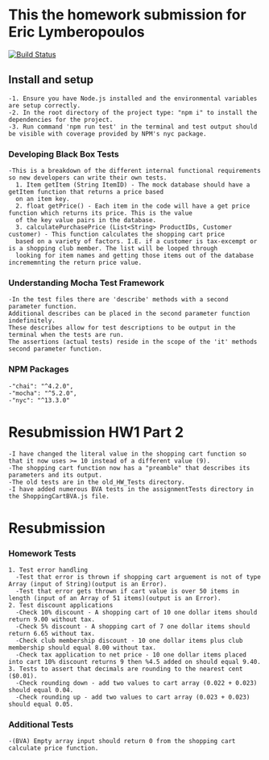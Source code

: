 # This the homework submission for Eric Lymberopoulos
[![Build Status](https://travis-ci.com/elymberopoulos/COMP474_JavaScript_UnitTests.svg?branch=master)](https://travis-ci.com/elymberopoulos/COMP474_JavaScript_UnitTests)

## Install and setup
    -1. Ensure you have Node.js installed and the environmental variables are setup correctly.
    -2. In the root directory of the project type: "npm i" to install the dependencies for the project.
    -3. Run command 'npm run test' in the terminal and test output should be visible with coverage provided by NPM's nyc package.

### Developing Black Box Tests
    -This is a breakdown of the different internal functional requirements so new developers can write their own tests.
      1. Item getItem (String ItemID) - The mock database should have a getItem function that returns a price based
      on an item key.
      2. float getPrice() - Each item in the code will have a get price function which returns its price. This is the value
      of the key value pairs in the database.
      3. calculatePurchasePrice (List<String> ProductIDs, Customer customer) - This function calculates the shopping cart price
      based on a variety of factors. I.E. if a customer is tax-excempt or is a shopping club member. The list will be looped through
      looking for item names and getting those items out of the database incrememnting the return price value.
    

### Understanding Mocha Test Framework
    -In the test files there are 'describe' methods with a second parameter function.
    Additional describes can be placed in the second parameter function indefinitely. 
    These describes allow for test descriptions to be output in the terminal when the tests are run. 
    The assertions (actual tests) reside in the scope of the 'it' methods second parameter function.
    

### NPM Packages
    -"chai": "^4.2.0",
    -"mocha": "^5.2.0",
    -"nyc": "^13.3.0"
    

# Resubmission HW1 Part 2
    -I have changed the literal value in the shopping cart function so that it now uses >= 10 instead of a different value (9).
    -The shopping cart function now has a "preamble" that describes its parameters and its output.
    -The old tests are in the old_HW_Tests directory.
    -I have added numerous BVA tests in the assignmentTests directory in the ShoppingCartBVA.js file.

# Resubmission
### Homework Tests
    1. Test error handling
      -Test that error is thrown if shopping cart arguement is not of type Array (input of String)(output is an Error).
      -Test that error gets thrown if cart value is over 50 items in length (input of an Array of 51 items)(output is an Error).
    2. Test discount applications
      -Check 10% discount - A shopping cart of 10 one dollar items should return 9.00 without tax.
      -Check 5% discount - A shopping cart of 7 one dollar items should return 6.65 without tax.
      -Check club membership discount - 10 one dollar items plus club membership should equal 8.00 without tax.
      -Check tax application to net price - 10 one dollar items placed into cart 10% discount returns 9 then %4.5 added on should equal 9.40.
    3. Tests to assert that decimals are rounding to the nearest cent ($0.01).
      -Check rounding down - add two values to cart array (0.022 + 0.023) should equal 0.04.
      -Check rounding up - add two values to cart array (0.023 + 0.023) should equal 0.05.

### Additional Tests
    -(BVA) Empty array input should return 0 from the shopping cart calculate price function.
